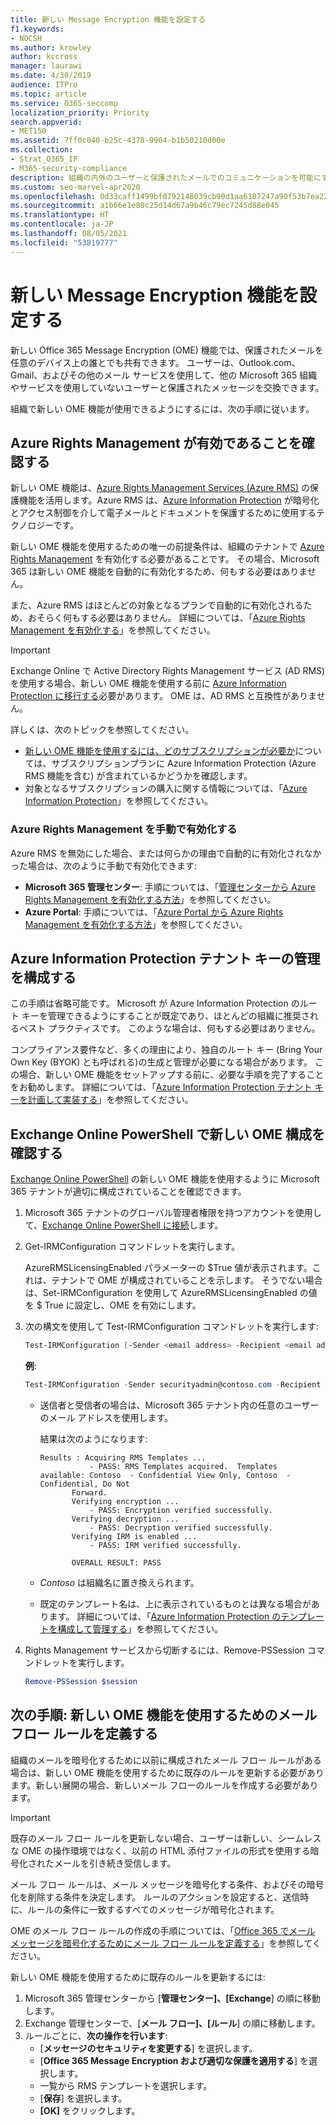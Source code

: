 ```yaml
---
title: 新しい Message Encryption 機能を設定する
f1.keywords:
- NOCSH
ms.author: krowley
author: kccross
manager: laurawi
ms.date: 4/30/2019
audience: ITPro
ms.topic: article
ms.service: O365-seccomp
localization_priority: Priority
search.appverid:
- MET150
ms.assetid: 7ff0c040-b25c-4378-9904-b1b50210d00e
ms.collection:
- Strat_O365_IP
- M365-security-compliance
description: 組織の内外のユーザーと保護されたメールでのコミュニケーションを可能にする新しい Office 365 Message Encryption 機能についてご確認ください。
ms.custom: seo-marvel-apr2020
ms.openlocfilehash: 0d33caff1499bf0792148039cb90d1aa6187247a90f53b7ea22828385d3d4fa3
ms.sourcegitcommit: a1b66e1e80c25d14d67a9b46c79ec7245d88e045
ms.translationtype: HT
ms.contentlocale: ja-JP
ms.lasthandoff: 08/05/2021
ms.locfileid: "53819777"
---
```

# <a name="set-up-new-message-encryption-capabilities"></a>新しい Message Encryption 機能を設定する

新しい Office 365 Message Encryption (OME) 機能では、保護されたメールを任意のデバイス上の誰とでも共有できます。 ユーザーは、Outlook.com、Gmail、およびその他のメール サービスを使用して、他の Microsoft 365 組織やサービスを使用していないユーザーと保護されたメッセージを交換できます。

組織で新しい OME 機能が使用できるようにするには、次の手順に従います。

## <a name="verify-that-azure-rights-management-is-active"></a>Azure Rights Management が有効であることを確認する

新しい OME 機能は、[Azure Rights Management Services (Azure RMS)](/azure/information-protection/what-is-information-protection) の保護機能を活用します。Azure RMS は、[Azure Information Protection](/azure/information-protection/what-is-azure-rms) が暗号化とアクセス制御を介して電子メールとドキュメントを保護するために使用するテクノロジーです。

新しい OME 機能を使用するための唯一の前提条件は、組織のテナントで [Azure Rights Management](/azure/information-protection/what-is-azure-rms) を有効化する必要があることです。 その場合、Microsoft 365 は新しい OME 機能を自動的に有効化するため、何もする必要はありません。

また、Azure RMS はほとんどの対象となるプランで自動的に有効化されるため、おそらく何もする必要はありません。 詳細については、「[Azure Rights Management を有効化する](/azure/information-protection/activate-service)」を参照してください。

> [!IMPORTANT]
> Exchange Online で Active Directory Rights Management サービス (AD RMS) を使用する場合、新しい OME 機能を使用する前に [Azure Information Protection に移行する](/azure/information-protection/migrate-from-ad-rms-to-azure-rms)必要があります。 OME は、AD RMS と互換性がありません。

詳しくは、次のトピックを参照してください。

- [新しい OME 機能を使用するには、どのサブスクリプションが必要か](ome-faq.yml#what-subscriptions-do-i-need-to-use-the-new-ome-capabilities-)については、サブスクリプションプランに Azure Information Protection (Azure RMS 機能を含む) が含まれているかどうかを確認します。
- 対象となるサブスクリプションの購入に関する情報については、「[Azure Information Protection](https://azure.microsoft.com/services/information-protection/)」を参照してください。

### <a name="manually-activating-azure-rights-management"></a>Azure Rights Management を手動で有効化する

Azure RMS を無効にした場合、または何らかの理由で自動的に有効化されなかった場合は、次のように手動で有効化できます:

- **Microsoft 365 管理センター**: 手順については、「[管理センターから Azure Rights Management を有効化する方法](/azure/information-protection/activate-office365)」を参照してください。
- **Azure Portal**: 手順については、「[Azure Portal から Azure Rights Management を有効化する方法](/azure/information-protection/activate-azure)」を参照してください。

## <a name="configure-management-of-your-azure-information-protection-tenant-key"></a>Azure Information Protection テナント キーの管理を構成する

この手順は省略可能です。 Microsoft が Azure Information Protection のルート キーを管理できるようにすることが既定であり、ほとんどの組織に推奨されるベスト プラクティスです。 このような場合は、何もする必要はありません。

コンプライアンス要件など、多くの理由により、独自のルート キー (Bring Your Own Key (BYOK) とも呼ばれる)の生成と管理が必要になる場合があります。 この場合、新しい OME 機能をセットアップする前に、必要な手順を完了することをお勧めします。 詳細については、「[Azure Information Protection テナント キーを計画して実装する](/information-protection/plan-design/plan-implement-tenant-key)」を参照してください。

## <a name="verify-new-ome-configuration-in-exchange-online-powershell"></a>Exchange Online PowerShell で新しい OME 構成を確認する

[Exchange Online PowerShell](/powershell/exchange/exchange-online-powershell) の新しい OME 機能を使用するように Microsoft 365 テナントが適切に構成されていることを確認できます。

1. Microsoft 365 テナントのグローバル管理者権限を持つアカウントを使用して、[Exchange Online PowerShell に接続](/powershell/exchange/connect-to-exchange-online-powershell)します。

2. Get-IRMConfiguration コマンドレットを実行します。

     AzureRMSLicensingEnabled パラメーターの $True 値が表示されます。これは、テナントで OME が構成されていることを示します。 そうでない場合は、Set-IRMConfiguration を使用して AzureRMSLicensingEnabled の値を $ True に設定し、OME を有効にします。

3. 次の構文を使用して Test-IRMConfiguration コマンドレットを実行します:

   ```powershell
   Test-IRMConfiguration [-Sender <email address> -Recipient <email address>]
   ```

   **例**:

   ```powershell
   Test-IRMConfiguration -Sender securityadmin@contoso.com -Recipient securityadmin@contoso.com
   ```

   - 送信者と受信者の場合は、Microsoft 365 テナント内の任意のユーザーのメール アドレスを使用します。

     結果は次のようになります:

     ```console
     Results : Acquiring RMS Templates ...
                - PASS: RMS Templates acquired.  Templates available: Contoso  - Confidential View Only, Contoso  - Confidential, Do Not
            Forward.
            Verifying encryption ...
                - PASS: Encryption verified successfully.
            Verifying decryption ...
                - PASS: Decryption verified successfully.
            Verifying IRM is enabled ...
                - PASS: IRM verified successfully.

            OVERALL RESULT: PASS
     ```

   - *Contoso* は組織名に置き換えられます。

   - 既定のテンプレート名は、上に表示されているものとは異なる場合があります。 詳細については、「[Azure Information Protection のテンプレートを構成して管理する](/azure/information-protection/configure-policy-templates)」を参照してください。

4. Rights Management サービスから切断するには、Remove-PSSession コマンドレットを実行します。

     ```powershell
     Remove-PSSession $session
     ```

## <a name="next-steps-define-mail-flow-rules-to-use-new-ome-capabilities"></a>次の手順: 新しい OME 機能を使用するためのメール フロー ルールを定義する

組織のメールを暗号化するために以前に構成されたメール フロー ルールがある場合は、新しい OME 機能を使用するために既存のルールを更新する必要があります。新しい展開の場合、新しいメール フローのルールを作成する必要があります。

> [!IMPORTANT]
> 既存のメール フロー ルールを更新しない場合、ユーザーは新しい、シームレスな OME の操作環境ではなく、以前の HTML 添付ファイルの形式を使用する暗号化されたメールを引き続き受信します。

メール フロー ルールは、メール メッセージを暗号化する条件、およびその暗号化を削除する条件を決定します。 ルールのアクションを設定すると、送信時に、ルールの条件に一致するすべてのメッセージが暗号化されます。

OME のメール フロー ルールの作成の手順については、「[Office 365 でメール メッセージを暗号化するためにメール フロー ルールを定義する](define-mail-flow-rules-to-encrypt-email.md)」を参照してください。

新しい OME 機能を使用するために既存のルールを更新するには:

1. Microsoft 365 管理センターから [**管理センター]、[Exchange**] の順に移動します。
2. Exchange 管理センターで、[**メール フロー]、[ルール**] の順に移動します。
3. ルールごとに、**次の操作を行います**:
    - [**メッセージのセキュリティを変更する**] を選択します。
    - [**Office 365 Message Encryption および適切な保護を適用する**] を選択します。
    - 一覧から RMS テンプレートを選択します。
    - [**保存**] を選択します。
    - **[OK]** をクリックします。
